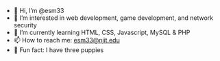 - 👋 Hi, I’m @esm33
- 👀 I’m interested in web development, game development, and network security
- 🌱 I’m currently learning HTML, CSS, Javascript, MySQL & PHP
- 📫 How to reach me: esm33@njit.edu
- 💞️ Fun fact: I have three puppies

<!---
esm33/esm33 is a ✨ special ✨ repository because its `README.md` (this file) appears on your GitHub profile.
You can click the Preview link to take a look at your changes.
--->
